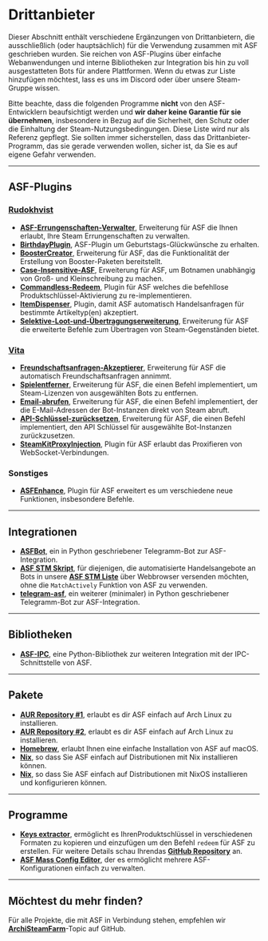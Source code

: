 # Drittanbieter

Dieser Abschnitt enthält verschiedene Ergänzungen von Drittanbietern, die ausschließlich (oder hauptsächlich) für die Verwendung zusammen mit ASF geschrieben wurden. Sie reichen von ASF-Plugins über einfache Webanwendungen und interne Bibliotheken zur Integration bis hin zu voll ausgestatteten Bots für andere Plattformen. Wenn du etwas zur Liste hinzufügen möchtest, lass es uns im Discord oder über unsere Steam-Gruppe wissen.

Bitte beachte, dass die folgenden Programme **nicht** von den ASF-Entwicklern beaufsichtigt werden und **wir daher keine Garantie für sie übernehmen**, insbesondere in Bezug auf die Sicherheit, den Schutz oder die Einhaltung der Steam-Nutzungsbedingungen. Diese Liste wird nur als Referenz gepflegt. Sie sollten immer sicherstellen, dass das Drittanbieter-Programm, das sie gerade verwenden wollen, sicher ist, da Sie es auf eigene Gefahr verwenden.

---

## ASF-Plugins

### **[Rudokhvist](https://github.com/Rudokhvist)**

- **[ASF-Errungenschaften-Verwalter](https://github.com/Rudokhvist/ASF-Achievement-Manager)**, Erweiterung für ASF die Ihnen erlaubt, Ihre Steam Errungenschaften zu verwalten.
- **[BirthdayPlugin](https://github.com/Rudokhvist/BirthdayPlugin)**, ASF-Plugin um Geburtstags-Glückwünsche zu erhalten.
- **[BoosterCreator](https://github.com/Rudokhvist/BoosterCreator)**, Erweiterung für ASF, das die Funktionalität der Erstellung von Booster-Paketen bereitstellt.
- **[Case-Insensitive-ASF](https://github.com/Rudokhvist/Case-Insensitive-ASF)**, Erweiterung für ASF, um Botnamen unabhängig von Groß- und Kleinschreibung zu machen.
- **[Commandless-Redeem](https://github.com/Rudokhvist/Commandless-Redeem)**, Plugin für ASF welches die befehllose Produktschlüssel-Aktivierung zu re-implementieren.
- **[ItemDispenser](https://github.com/Rudokhvist/ItemDispenser)**, Plugin, damit ASF automatisch Handelsanfragen für bestimmte Artikeltyp(en) akzeptiert.
- **[Selektive-Loot-und-Übertragungserweiterung](https://github.com/Rudokhvist/Selective-Loot-and-Transfer-Plugin)**, Erweiterung für ASF die erweiterte Befehle zum Übertragen von Steam-Gegenständen bietet.

### **[Vita](https://github.com/ezhevita)**

- **[Freundschaftsanfragen-Akzeptierer](https://github.com/ezhevita/FriendAccepter)**, Erweiterung für ASF die automatisch Freundschaftsanfragen annimmt.
- **[Spielentferner](https://github.com/ezhevita/GameRemover)**, Erweiterung für ASF, die einen Befehl implementiert, um Steam-Lizenzen von ausgewählten Bots zu entfernen.
- **[Email-abrufen](https://github.com/ezhevita/GetEmail)**, Erweiterung für ASF, die einen Befehl implementiert, der die E-Mail-Adressen der Bot-Instanzen direkt von Steam abruft.
- **[API-Schlüssel-zurücksetzen](https://github.com/ezhevita/ResetAPIKey)**, Erweiterung für ASF, die einen Befehl implementiert, den API Schlüssel für ausgewählte Bot-Instanzen zurückzusetzen.
- **[SteamKitProxyInjection](https://github.com/ezhevita/SteamKitProxyInjection)**, Plugin für ASF erlaubt das Proxifieren von WebSocket-Verbindungen.

### Sonstiges

- **[ASFEnhance](https://github.com/chr233/ASFEnhance)**, Plugin für ASF erweitert es um verschiedene neue Funktionen, insbesondere Befehle.

---

## Integrationen

- **[ASFBot](https://github.com/dmcallejo/ASFBot)**, ein in Python geschriebener Telegramm-Bot zur ASF-Integration.
- **[ASF STM Skript](https://greasyfork.org/en/scripts/404754-asf-stm)**, für diejenigen, die automatisierte Handelsangebote an Bots in unsere **[ASF STM Liste](https://github.com/JustArchiNET/ArchiSteamFarm/wiki/ItemsMatcherPlugin#publiclisting)** über Webbrowser versenden möchten, ohne die `MatchActively` Funktion von ASF zu verwenden.
- **[telegram-asf](https://github.com/deluxghost/telegram-asf)**, ein weiterer (minimaler) in Python geschriebener Telegramm-Bot zur ASF-Integration.

---

## Bibliotheken

- **[ASF-IPC](https://github.com/deluxghost/ASF_IPC)**, eine Python-Bibliothek zur weiteren Integration mit der IPC-Schnittstelle von ASF.

---

## Pakete

- **[AUR Repository #1](https://aur.archlinux.org/packages/asf)**, erlaubt es dir ASF einfach auf Arch Linux zu installieren.
- **[AUR Repository #2](https://aur.archlinux.org/packages/archisteamfarm-bin)**, erlaubt es dir ASF einfach auf Arch Linux zu installieren.
- **[Homebrew](https://formulae.brew.sh/formula/archi-steam-farm)**, erlaubt Ihnen eine einfache Installation von ASF auf macOS.
- **[Nix](https://search.nixos.org/packages?channel=unstable&show=ArchiSteamFarm&from=0&size=50&sort=relevance&type=packages&query=ArchiSteamFarm)**, so dass Sie ASF einfach auf Distributionen mit Nix installieren können.
- **[Nix](https://search.nixos.org/options?channel=unstable&from=0&size=50&sort=relevance&type=packages&query=ArchiSteamFarm)**, so dass Sie ASF einfach auf Distributionen mit NixOS installieren und konfigurieren können.

---

## Programme

- **[Keys extractor](https://ske.xpixv.com)**, ermöglicht es IhrenProduktschlüssel in verschiedenen Formaten zu kopieren und einzufügen um den Befehl `redeem` für ASF zu erstellen. Für weitere Details schau Ihrendas **[GitHub Repository](https://github.com/PixvIO/SKE)** an.
- **[ASF Mass Config Editor](https://github.com/genesix-eu/ASF_MCE)**, der es ermöglicht mehrere ASF-Konfigurationen einfach zu verwalten.

---

## Möchtest du mehr finden?

Für alle Projekte, die mit ASF in Verbindung stehen, empfehlen wir **[ArchiSteamFarm](https://github.com/topics/archisteamfarm)**-Topic auf GitHub.